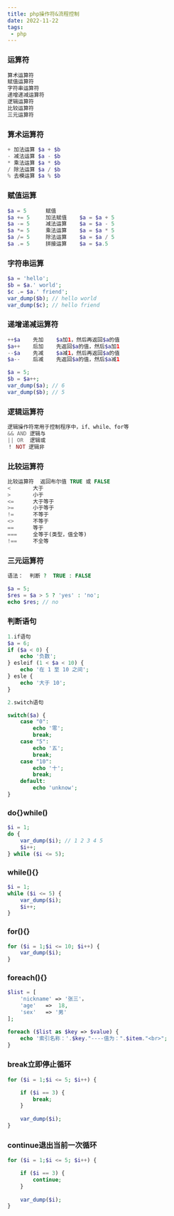 ```yaml
---
title: php操作符&流程控制
date: 2022-11-22
tags:
 - php
---
```


### 运算符
```php
算术运算符
赋值运算符
字符串运算符
递增递减运算符
逻辑运算符
比较运算符
三元运算符
```

### 算术运算符
```php
+ 加法运算 $a + $b
- 减法运算 $a - $b
* 乘法运算 $a * $b
/ 除法运算 $a / $b
% 去模运算 $a % $b
```

### 赋值运算
```php
$a = 5      赋值
$a += 5     加法赋值    $a = $a + 5
$a -= 5     减法运算    $a = $a - 5
$a *= 5     乘法运算    $a = $a * 5
$a /= 5     除法运算    $a = $a / 5
$a .= 5     拼接运算    $a = $a.5
```

### 字符串运算
```php
$a = 'hello';
$b = $a.' world';
$c .= $a.' friend';
var_dump($b); // hello world
var_dump($c); // hello friend
```

### 递增递减运算符
```php
++$a    先加    $a加1，然后再返回$a的值
$a++    后加    先返回$a的值，然后$a加1
--$a    先减    $a减1，然后再返回$a的值
$a--    后减    先返回$a的值，然后$a减1

$a = 5;
$b = $a++;
var_dump($a); // 6
var_dump($b); // 5
```

### 逻辑运算符
```php
逻辑操作符常用于控制程序中，if、while、for等
&& AND 逻辑与
|| OR  逻辑或
！ NOT 逻辑非
```

### 比较运算符
```php
比较运算符  返回布尔值 TRUE 或 FALSE
<       大于
>       小于
<=      大于等于
>=      小于等于
!=      不等于
<>      不等于
==      等于
===     全等于(类型，值全等)
!==     不全等
```

### 三元运算符
```php
语法：  判断 ?  TRUE : FALSE

$a = 5;
$res = $a > 5 ? 'yes' : 'no';
echo $res; // no
```

### 判断语句
```php
1.if语句
$a = 6;
if ($a < 0) {
    echo '负数';
} esleif (1 < $a < 10) {
    echo '在 1 至 10 之间';
} esle {
    echo '大于 10';
}

2.switch语句

switch($a) {
    case "0":
        echo '零';
        break;
    case "5":
        echo '五';
        break;
    case "10":
        echo '十';
        break;
    default:
        echo 'unknow';
}
```

### do{}while()
```php
$i = 1;
do {
    var_dump($i); // 1 2 3 4 5
    $i++;
} while ($i <= 5);
```

### while(){}
```php
$i = 1;
while ($i <= 5) {
    var_dump($i);
    $i++;
}
```

### for(){}
```php
for ($i = 1;$i <= 10; $i++) {
    var_dump($i);
}
```

### foreach(){}
```php
$list = [
    'nickname' => '张三'，
    'age'   =>  18,
    'sex'   => '男'
];

foreach ($list as $key => $value) {
    echo '索引名称：'.$key."----值为：".$item."<br>";
}
```

### break立即停止循环
```php
for ($i = 1;$i <= 5; $i++) {

    if ($i == 3) {
        break;
    }
    
    var_dump($i);
}
```

### continue退出当前一次循环
```php
for ($i = 1;$i <= 5; $i++) {

    if ($i == 3) {
        continue;
    }
    
    var_dump($i);
}
```

